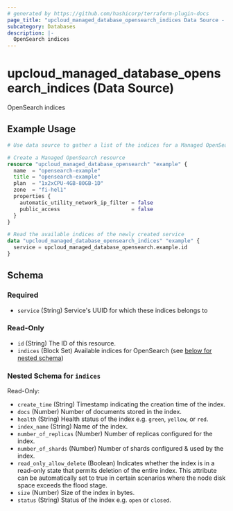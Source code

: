 ```yaml
---
# generated by https://github.com/hashicorp/terraform-plugin-docs
page_title: "upcloud_managed_database_opensearch_indices Data Source - terraform-provider-upcloud"
subcategory: Databases
description: |-
  OpenSearch indices
---
```


# upcloud_managed_database_opensearch_indices (Data Source)

OpenSearch indices

## Example Usage

```terraform
# Use data source to gather a list of the indices for a Managed OpenSearch Database

# Create a Managed OpenSearch resource
resource "upcloud_managed_database_opensearch" "example" {
  name  = "opensearch-example"
  title = "opensearch-example"
  plan  = "1x2xCPU-4GB-80GB-1D"
  zone  = "fi-hel1"
  properties {
    automatic_utility_network_ip_filter = false
    public_access                       = false
  }
}

# Read the available indices of the newly created service
data "upcloud_managed_database_opensearch_indices" "example" {
  service = upcloud_managed_database_opensearch.example.id
}
```

<!-- schema generated by tfplugindocs -->
## Schema

### Required

- `service` (String) Service's UUID for which these indices belongs to

### Read-Only

- `id` (String) The ID of this resource.
- `indices` (Block Set) Available indices for OpenSearch (see [below for nested schema](#nestedblock--indices))

<a id="nestedblock--indices"></a>
### Nested Schema for `indices`

Read-Only:

- `create_time` (String) Timestamp indicating the creation time of the index.
- `docs` (Number) Number of documents stored in the index.
- `health` (String) Health status of the index e.g. `green`, `yellow`, or `red`.
- `index_name` (String) Name of the index.
- `number_of_replicas` (Number) Number of replicas configured for the index.
- `number_of_shards` (Number) Number of shards configured & used by the index.
- `read_only_allow_delete` (Boolean) Indicates whether the index is in a read-only state that permits deletion of the entire index. This attribute can be automatically set to true in certain scenarios where the node disk space exceeds the flood stage.
- `size` (Number) Size of the index in bytes.
- `status` (String) Status of the index e.g. `open` or `closed`.


